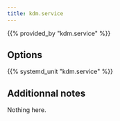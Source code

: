 ```yaml
---
title: kdm.service
---
```


{{% provided_by "kdm.service" %}}

## Options

{{% systemd_unit "kdm.service" %}}

## Additionnal notes

Nothing here.